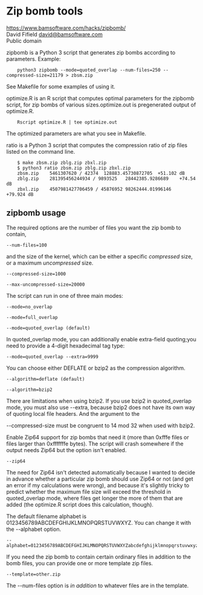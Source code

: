 # Zip bomb tools

https://www.bamsoftware.com/hacks/zipbomb/  
David Fifield <david@bamsoftware.com>  
Public domain  


zipbomb is a Python 3 script that generates zip bombs according to parameters. 
Example:

```shell
	python3 zipbomb --mode=quoted_overlap --num-files=250 --compressed-size=21179 > zbsm.zip
```

See Makefile for some examples of using it.

optimize.R is an R script that computes optimal parameters for the zipbomb script, for zip bombs of various sizes.optimize.out is pregenerated output of optimize.R.

```shell
	Rscript optimize.R | tee optimize.out
```

The optimized parameters are what you see in Makefile.

ratio is a Python 3 script that computes the compression ratio of zip files listed on the command line.

```shell
	$ make zbsm.zip zblg.zip zbxl.zip
	$ python3 ratio zbsm.zip zblg.zip zbxl.zip
	zbsm.zip	5461307620 / 42374	128883.45730872705	+51.102 dB
	zblg.zip	281395456244934 / 9893525	28442385.9286689	+74.54 dB
	zbxl.zip	4507981427706459 / 45876952	98262444.01996146	+79.924 dB
```

## zipbomb usage

The required options are the number of files you want the zip bomb to contain,

	--num-files=100
and the size of the kernel, which can be either a specific *compressed* size, or a maximum *uncompressed* size.
	
	--compressed-size=1000
	
	--max-uncompressed-size=20000


The script can run in one of three main modes:
	
	--mode=no_overlap
	
	--mode=full_overlap
	
	--mode=quoted_overlap (default)

In quoted_overlap mode, you can additionally enable extra-field quoting;you need to provide a 4-digit hexadecimal tag type:
	
	--mode=quoted_overlap --extra=9999

You can choose either DEFLATE or bzip2 as the compression algorithm.
	
	--algorithm=deflate (default)
	
	--algorithm=bzip2


There are limitations when using bzip2. If you use bzip2 in quoted_overlap mode, you must also use --extra, because bzip2 does not have its own way of quoting local file headers. 
And the argument to the

--compressed-size must be congruent to 14 mod 32 when used with bzip2.

Enable Zip64 support for zip bombs that need it (more than 0xfffe files or files larger than 0xfffffffe bytes). The script will crash somewhere if the output needs Zip64 but the option isn't enabled.
	
	--zip64

The need for Zip64 isn't detected automatically because I wanted to
decide in advance whether a particular zip bomb should use Zip64 or not
(and get an error if my calculations were wrong), and because it's
slightly tricky to predict whether the maximum file size will exceed the
threshold in quoted_overlap mode, where files get longer the more of
them that are added (the optimize.R script does this calculation,
though).

The default filename alphabet is 0123456789ABCDEFGHIJKLMNOPQRSTUVWXYZ.
You can change it with the --alphabet option.
	
	--alphabet=0123456789ABCDEFGHIJKLMNOPQRSTUVWXYZabcdefghijklmnopqrstuvwxyz

If you need the zip bomb to contain certain ordinary files in addition
to the bomb files, you can provide one or more template zip files.
	
	--template=other.zip

The --num-files option is *in addition* to whatever files are in the
template.
